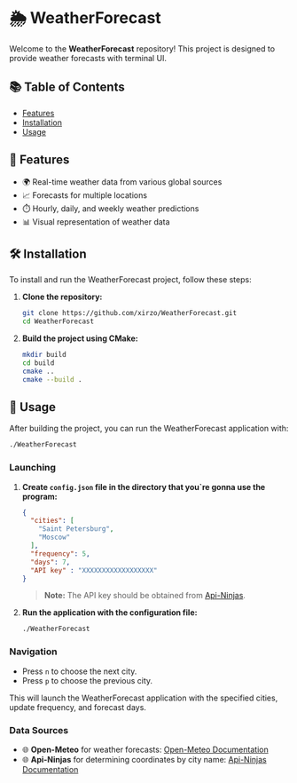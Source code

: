 # 🌦️ WeatherForecast

Welcome to the **WeatherForecast** repository! This project is designed to provide weather forecasts with terminal UI.

## 📚 Table of Contents

- [Features](#features)
- [Installation](#installation)
- [Usage](#usage)

## 🌟 Features

- 🌍 Real-time weather data from various global sources
- 📈 Forecasts for multiple locations
- ⏱️ Hourly, daily, and weekly weather predictions
- 📊 Visual representation of weather data

## 🛠️ Installation

To install and run the WeatherForecast project, follow these steps:

1. **Clone the repository:**

    ```bash
    git clone https://github.com/xirzo/WeatherForecast.git
    cd WeatherForecast
    ```

2. **Build the project using CMake:**

    ```bash
    mkdir build
    cd build
    cmake ..
    cmake --build .
    ```

## 🚀 Usage

After building the project, you can run the WeatherForecast application with:

```bash
./WeatherForecast
```

### Launching

1. **Create `config.json` file in the directory that you`re gonna use the program:**

    ```json
    {
      "cities": [
        "Saint Petersburg",
        "Moscow"
      ],
      "frequency": 5,
      "days": 7,
      "API key" : "XXXXXXXXXXXXXXXXXX"
    }
    ```

    > **Note:** The API key should be obtained from [Api-Ninjas](https://api-ninjas.com/).

2. **Run the application with the configuration file:**

    ```bash
    ./WeatherForecast
    ```

### Navigation

- Press `n` to choose the next city.
- Press `p` to choose the previous city.

This will launch the WeatherForecast application with the specified cities, update frequency, and forecast days.

### Data Sources

- 🌐 **Open-Meteo** for weather forecasts: [Open-Meteo Documentation](https://open-meteo.com/en/docs#latitude=59.94&longitude=30.31&hourly=temperature_2m&forecast_days=16)
- 🌐 **Api-Ninjas** for determining coordinates by city name: [Api-Ninjas Documentation](https://api-ninjas.com/api/city)

